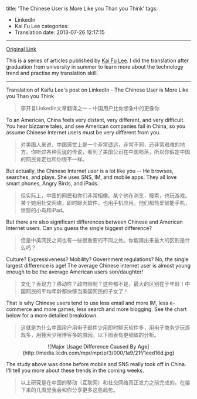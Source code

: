 title: 'The Chinese User is More Like you Than you Think'
tags:
  - LinkedIn
  - Kai Fu Lee
categories:
  - Translation
date: 2013-07-26 12:17:15
---
[Original Link](https://www.linkedin.com/today/post/article/20121002150727-416648-the-chinese-user-is-more-like-you-than-you-think)

This is a series of articles published by [Kai Fu Lee](https://www.linkedin.com/profile/view?id=416648&authType=name&authToken=GZNe&ref=CONTENT&goback=%2Empd2_*1_*1_*1_*1_*1_*1_20121002150727*5416648*5the*5chinese*5user*5is*5more*5like*5you*5than*5you*5think&trk=mp-ph-pn). I did the translation after graduation from university in summer to learn more about the technology trend and practise my translation skill.

---

Translation of Kaifu Lee's post on LinkedIn - The Chinese User is More Like you Than you Think
>李开复LinkedIn文章翻译之一 – 中国用户比你想象中的更像你

To an American, China feels very distant, very different, and very difficult. You hear bizzarre tales, and see American companies fail in China, so you assume Chinese Internet users must be very different from you.
>对美国人来说，中国感觉上是一个非常遥远，非常不同，还非常艰难的地方。你听过各种荒诞的传说，看到了美国公司在中国陨落，所以你假定中国的网民肯定也和你很不一样。

But actually, the Chinese Internet user is a lot like you -- He browses, searches, and plays. She uses SNS, IM, and mobile apps. They all love smart phones, Angry Birds, and iPads.
>但实际上，中国的网民和你们非常相像。某个他在浏览，搜索，也玩游戏。某个她用社交网络，即时聊天软件，也用手机应用。他们都热爱智能手机，愤怒的小鸟和iPad。

But there are also significant differences between Chinese and American Internet users. Can you guess the single biggest difference?
>但是中美网民之间也有一些很重要的不同之处。你能猜出来最大的区别是什么吗？

Culture? Expressiveness? Mobility? Government regulations? No, the single largest difference is age! The average Chinese internet user is almost young enough to be the average American users son/daughter!
>文化？表现力？移动性？政府限制？这些都不是，最大的区别在于年龄！中国网民的平均年龄都快够当美国网民的子女了！

That is why Chinese users tend to use less email and more IM, less e-commerce and more games, less search and more blogging. See the chart below for a more detailed breakdown.
>这就是为什么中国用户用电子邮件少用即时聊天软件多，用电子商务少玩游戏多，用搜索少用博客多的原因。以下图表有更细致的分析。

<center>![Major Usage Difference Caused By Age](http://media.licdn.com/mpr/mpr/p/3/000/1a9/21f/1eed16d.jpg)</center>

The study above was done before mobile and SNS really took off in China. I'll tell you more about these trends in the coming weeks.
>以上研究是在中国的移动（互联网）和社交网络真正发力之前完成的。在接下来的几周里我会和你分享更多这些趋势。
